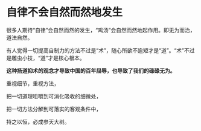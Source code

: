 # 自律不会自然而然地发生

很多人期待“自律”会自然而然的发生，“鸡汤”会自然而然地起作用。即无为而治，道法自然。

有人觉得一切提高自制力的方法不过是“术”，随心所欲不逾矩才是“道”。“术”不过是雕虫小技，“道”才是核心根本。

**这种扬道抑术的观念才导致中国的百年屈辱，也导致了我们的碌碌无为。**

重视细节，重视方法，

把一切道理咀嚼到可消化吸收的细微处，

把一切方法分解到可落实的客观条件中，

持之以恒，必成参天大树。